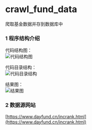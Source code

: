 # crawl_fund_data
爬取基金数据并存到数据库中

### 1 程序结构介绍
代码结构图：   
![代码结构图](https://upload-images.jianshu.io/upload_images/621273-5866743b51461e55.png?imageMogr2/auto-orient/strip%7CimageView2/2/w/1240)

代码目录结构：   
![代码目录结构](https://upload-images.jianshu.io/upload_images/621273-968868daae5c0dd4.png?imageMogr2/auto-orient/strip%7CimageView2/2/w/1240)



结果图：   
![结果图](https://upload-images.jianshu.io/upload_images/621273-47c43f78bd151981.png?imageMogr2/auto-orient/strip%7CimageView2/2/w/1240)

### 2 数据源网站
[https://www.dayfund.cn/incrank.html](https://www.dayfund.cn/incrank.html)

